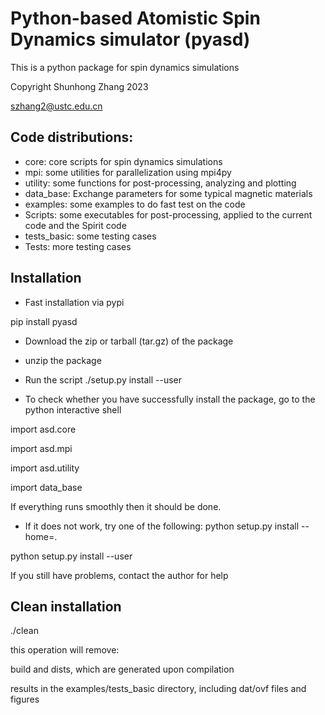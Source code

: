 # Python-based Atomistic Spin Dynamics simulator (pyasd)


This is a python package for spin dynamics simulations

Copyright Shunhong Zhang 2023

szhang2@ustc.edu.cn


## Code distributions:

* core: core scripts for spin dynamics simulations
* mpi: some utilities for parallelization using mpi4py
* utility: some functions for post-processing, analyzing and plotting
* data_base: Exchange parameters for some typical magnetic materials
* examples: some examples to do fast test on the code
* Scripts: some executables for post-processing, applied to the current code and the Spirit code
* tests_basic: some testing cases
* Tests: more testing cases

## Installation
* Fast installation via pypi

pip install pyasd

* Download the zip or tarball (tar.gz) of the package
* unzip the package
* Run the script
./setup.py install --user

* To check whether you have successfully install the package, go to the python interactive shell
 
 import asd.core

 import asd.mpi

 import asd.utility

 import data_base

If everything runs smoothly then it should be done.

* If it does not work, try one of the following:
 python setup.py install --home=.

 python setup.py install --user

 If you still have problems, contact the author for help


## Clean installation
./clean

this operation will remove:

build and dists, which are generated upon compilation

results in the examples/tests_basic directory, including dat/ovf files and figures
